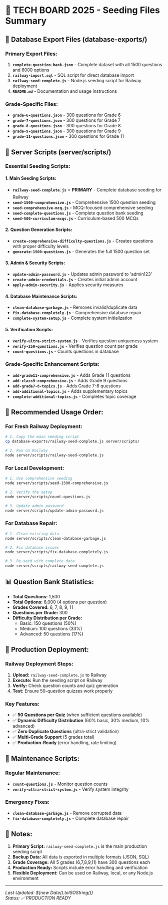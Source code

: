# 🌱 TECH BOARD 2025 - Seeding Files Summary

## 📁 Database Export Files (database-exports/)

### **Primary Export Files:**
1. **`complete-question-bank.json`** - Complete dataset with all 1500 questions and 6000 options
2. **`railway-import.sql`** - SQL script for direct database import
3. **`railway-seed-complete.js`** - Node.js seeding script for Railway deployment
4. **`README.md`** - Documentation and usage instructions

### **Grade-Specific Files:**
- **`grade-6-questions.json`** - 300 questions for Grade 6
- **`grade-7-questions.json`** - 300 questions for Grade 7  
- **`grade-8-questions.json`** - 300 questions for Grade 8
- **`grade-9-questions.json`** - 300 questions for Grade 9
- **`grade-11-questions.json`** - 300 questions for Grade 11

## 📁 Server Scripts (server/scripts/)

### **Essential Seeding Scripts:**

#### **1. Main Seeding Scripts:**
- **`railway-seed-complete.js`** ⭐ **PRIMARY** - Complete database seeding for Railway
- **`seed-1500-comprehensive.js`** - Comprehensive 1500 question seeding
- **`seed-comprehensive-mcq.js`** - MCQ-focused comprehensive seeding
- **`seed-complete-questions.js`** - Complete question bank seeding
- **`seed-500-curriculum-mcqs.js`** - Curriculum-based 500 MCQs

#### **2. Question Generation Scripts:**
- **`create-comprehensive-difficulty-questions.js`** - Creates questions with proper difficulty levels
- **`generate-1500-questions.js`** - Generates the full 1500 question set

#### **3. Admin & Security Scripts:**
- **`update-admin-password.js`** - Updates admin password to 'admin123'
- **`create-admin-credentials.js`** - Creates initial admin account
- **`apply-admin-security.js`** - Applies security measures

#### **4. Database Maintenance Scripts:**
- **`clean-database-garbage.js`** - Removes invalid/duplicate data
- **`fix-database-completely.js`** - Comprehensive database repair
- **`complete-system-setup.js`** - Complete system initialization

#### **5. Verification Scripts:**
- **`verify-ultra-strict-system.js`** - Verifies question uniqueness system
- **`verify-250-questions.js`** - Verifies question count per grade
- **`count-questions.js`** - Counts questions in database

### **Grade-Specific Enhancement Scripts:**
- **`add-grade11-comprehensive.js`** - Adds Grade 11 questions
- **`add-class9-comprehensive.js`** - Adds Grade 9 questions
- **`add-grade7-8-topics.js`** - Adds Grade 7-8 questions
- **`add-additional-topics.js`** - Adds supplementary topics
- **`complete-additional-topics.js`** - Completes topic coverage

## 🎯 **Recommended Usage Order:**

### **For Fresh Railway Deployment:**
```bash
# 1. Copy the main seeding script
cp database-exports/railway-seed-complete.js server/scripts/

# 2. Run on Railway
node server/scripts/railway-seed-complete.js
```

### **For Local Development:**
```bash
# 1. Use comprehensive seeding
node server/scripts/seed-1500-comprehensive.js

# 2. Verify the setup
node server/scripts/count-questions.js

# 3. Update admin password
node server/scripts/update-admin-password.js
```

### **For Database Repair:**
```bash
# 1. Clean existing data
node server/scripts/clean-database-garbage.js

# 2. Fix database issues
node server/scripts/fix-database-completely.js

# 3. Re-seed with complete data
node server/scripts/railway-seed-complete.js
```

## 📊 **Question Bank Statistics:**

- **Total Questions:** 1,500
- **Total Options:** 6,000 (4 options per question)
- **Grades Covered:** 6, 7, 8, 9, 11
- **Questions per Grade:** 300
- **Difficulty Distribution per Grade:**
  - Basic: 150 questions (50%)
  - Medium: 100 questions (33%)
  - Advanced: 50 questions (17%)

## 🚀 **Production Deployment:**

### **Railway Deployment Steps:**
1. **Upload:** `railway-seed-complete.js` to Railway
2. **Execute:** Run the seeding script on Railway
3. **Verify:** Check question counts and quiz generation
4. **Test:** Ensure 50-question quizzes work properly

### **Key Features:**
- ✅ **50 Questions per Quiz** (when sufficient questions available)
- ✅ **Dynamic Difficulty Distribution** (60% basic, 30% medium, 10% advanced)
- ✅ **Zero Duplicate Questions** (ultra-strict validation)
- ✅ **Multi-Grade Support** (5 grades total)
- ✅ **Production-Ready** (error handling, rate limiting)

## 🔧 **Maintenance Scripts:**

### **Regular Maintenance:**
- **`count-questions.js`** - Monitor question counts
- **`verify-ultra-strict-system.js`** - Verify system integrity

### **Emergency Fixes:**
- **`clean-database-garbage.js`** - Remove corrupted data
- **`fix-database-completely.js`** - Complete database repair

## 📝 **Notes:**

1. **Primary Script:** `railway-seed-complete.js` is the main production seeding script
2. **Backup Data:** All data is exported in multiple formats (JSON, SQL)
3. **Grade Coverage:** All 5 grades (6,7,8,9,11) have 300 questions each
4. **Production Ready:** Scripts include error handling and verification
5. **Flexible Deployment:** Can be used on Railway, local, or any Node.js environment

---

*Last Updated: ${new Date().toISOString()}*  
*Status: ✅ PRODUCTION READY*